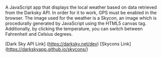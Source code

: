 A JavaScript app that displays the local weather based on data retrieved from the Darksky API. In order for it to work, GPS must be enabled in the browser.
The image used for the weather is a Skycon, an image which is procedurally generated by JavaScript using the HTML5 canvas tag.
Additionally, by clicking the temperature, you can switch between Fahrenheit and Celsius degrees.

[Dark Sky API Link] (https://darksky.net/dev)
[Skycons Link] (https://darkskyapp.github.io/skycons/)
